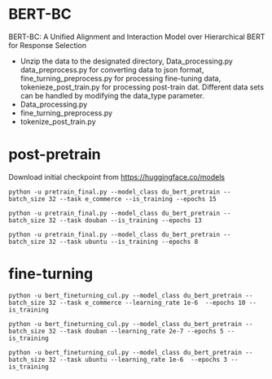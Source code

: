 # BERT-BC
BERT-BC: A Unified Alignment and Interaction Model over Hierarchical BERT for Response Selection

- Unzip the data to the designated directory, Data_processing.py data_preprocess.py for converting data to json format, fine_turning_preprocess.py for processing fine-tuning data, tokenieze_post_train.py for processing post-train dat.
Different data sets can be handled by modifying the data_type parameter.
- Data_processing.py 
- fine_turning_preprocess.py
- tokenize_post_train.py

# post-pretrain
Download initial checkpoint from https://huggingface.co/models
```
python -u pretrain_final.py --model_class du_bert_pretrain --batch_size 32 --task e_commerce --is_training --epochs 15
```
```
python -u pretrain_final.py --model_class du_bert_pretrain --batch_size 32 --task douban --is_training --epochs 13
```
```
python -u pretrain_final.py --model_class du_bert_pretrain --batch_size 32 --task ubuntu --is_training --epochs 8
```

# fine-turning

```
python -u bert_fineturning_cul.py --model_class du_bert_pretrain --batch_size 32 --task e_commerce --learning_rate 1e-6  --epochs 10 --is_training
```
```
python -u bert_fineturning_cul.py --model_class du_bert_pretrain --batch_size 32 --task douban --learning_rate 2e-7 --epochs 5 --is_training
```
```
python -u bert_fineturning_cul.py --model_class du_bert_pretrain --batch_size 32 --task ubuntu --learning_rate 1e-6  --epochs 3 --is_training
```
